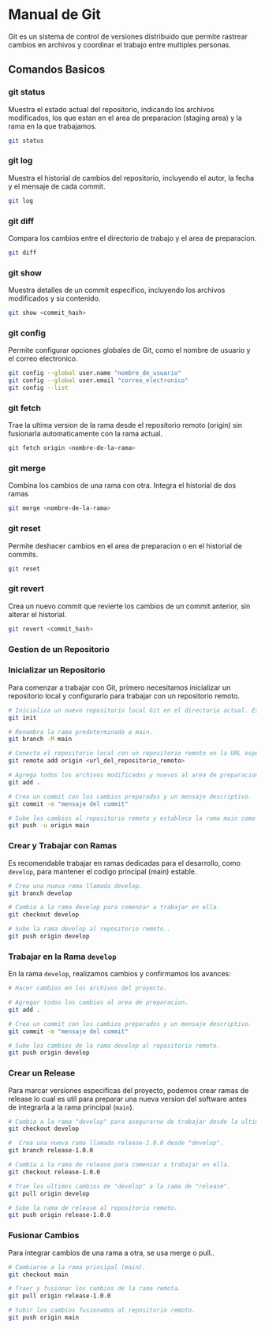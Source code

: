 # Manual de Git

Git es un sistema de control de versiones distribuido que permite rastrear cambios en archivos y coordinar el trabajo entre multiples personas.

## Comandos Basicos

### git status

Muestra el estado actual del repositorio, indicando los archivos modificados, los que estan en el area de preparacion (staging area) y la rama en la que trabajamos.

```bash
git status
```

### git log

Muestra el historial de cambios del repositorio, incluyendo el autor, la fecha y el mensaje de cada commit.

```bash
git log
```

### git diff

Compara los cambios entre el directorio de trabajo y el area de preparacion.

```bash
git diff
```

### git show

Muestra detalles de un commit especifico, incluyendo los archivos modificados y su contenido.

```bash
git show <commit_hash>
```

### git config

Permite configurar opciones globales de Git, como el nombre de usuario y el correo electronico.

```bash
git config --global user.name "nombre_de_usuario"
git config --global user.email "correo_electronico"
git config --list
```

### git fetch

Trae la ultima version de la rama desde el repositorio remoto (origin) sin fusionarla automaticamente con la rama actual.

```bash
git fetch origin <nombre-de-la-rama>
```

### git merge

Combina los cambios de una rama con otra. Integra el historial de dos ramas

```bash
git merge <nombre-de-la-rama>
```

### git reset

Permite deshacer cambios en el area de preparacion o en el historial de commits.

```bash
git reset
```

### git revert

Crea un nuevo commit que revierte los cambios de un commit anterior, sin alterar el historial.

```bash
git revert <commit_hash>
```

### Gestion de un Repositorio

### Inicializar un Repositorio

Para comenzar a trabajar con Git, primero necesitamos inicializar un repositorio local y configurarlo para trabajar con un repositorio remoto.

```bash
# Inicializa un nuevo repositorio local Git en el directorio actual. Esto crea una carpeta oculta llamada .git donde Git almacena toda la informacion del repositorio.
git init

# Renombra la rama predeterminada a main.
git branch -M main

# Conecta el repositorio local con un repositorio remoto en la URL especificada.
git remote add origin <url_del_repositorio_remoto>

# Agrega todos los archivos modificados y nuevos al area de preparacion (staging area).
git add .

# Crea un commit con los cambios preparados y un mensaje descriptivo.
git commit -m "mensaje del commit"

# Sube los cambios al repositorio remoto y establece la rama main como la rama predeterminada para futuros push. La opcion -u asocia la rama local con la rama remota.
git push -u origin main
```

### Crear y Trabajar con Ramas

Es recomendable trabajar en ramas dedicadas para el desarrollo, como `develop`, para mantener el codigo principal (main) estable.

```bash
# Crea una nueva rama llamada develop.
git branch develop

# Cambia a la rama develop para comenzar a trabajar en ella.
git checkout develop

# Sube la rama develop al repositorio remoto..
git push origin develop
```

### Trabajar en la Rama `develop`

En la rama `develop`, realizamos cambios y confirmamos los avances:

```bash
# Hacer cambios en los archivos del proyecto.

# Agregar todos los cambios al area de preparacion.
git add .

# Crea un commit con los cambios preparados y un mensaje descriptivo.
git commit -m "mensaje del commit"

# Sube los cambios de la rama develop al repositorio remoto.
git push origin develop
```

### Crear un Release

Para marcar versiones especificas del proyecto, podemos crear ramas de release lo cual es util para preparar una nueva version del software antes de integrarla a la rama principal (`main`).

```bash
# Cambia a la rama "develop" para asegurarno de trabajar desde la ultima version del codigo.
git checkout develop

#  Crea una nueva rama llamada release-1.0.0 desde "develop".
git branch release-1.0.0

# Cambia a la rama de release para comenzar a trabajar en ella.
git checkout release-1.0.0

# Trae los ultimos cambios de "develop" a la rama de "release".
git pull origin develop

# Sube la rama de release al repositorio remoto.
git push origin release-1.0.0
```

### Fusionar Cambios

Para integrar cambios de una rama a otra, se usa merge o pull..

```bash
# Cambiarse a la rama principal (main).
git checkout main

# Traer y fusionar los cambios de la rama remota.
git pull origin release-1.0.0

# Subir los cambios fusionados al repositorio remoto.
git push origin main
```
